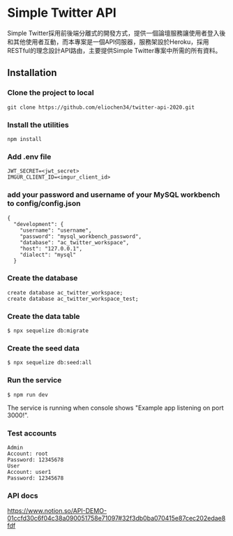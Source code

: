 # Simple Twitter API
Simple Twitter採用前後端分離式的開發方式，提供一個論壇服務讓使用者登入後和其他使用者互動，而本專案是一個API伺服器，服務架設於Heroku，採用RESTful的理念設計API路由，主要提供Simple Twitter專案中所需的所有資料。

## Installation
### Clone the project to local
```
git clone https://github.com/eliochen34/twitter-api-2020.git
```
### Install the utilities
```
npm install
```
### Add .env file
```
JWT_SECRET=<jwt_secret>
IMGUR_CLIENT_ID=<imgur_client_id>
```
### add your password and username of your MySQL workbench to config/config.json
```
{
  "development": {
    "username": "username",
    "password": "mysql_workbench_password",
    "database": "ac_twitter_workspace",
    "host": "127.0.0.1",
    "dialect": "mysql"
  }
```
### Create the database
```
create database ac_twitter_workspace;
create database ac_twitter_workspace_test;
```
### Create the data table
```
$ npx sequelize db:migrate
```
### Create the seed data
```
$ npx sequelize db:seed:all
```
### Run the service
```
$ npm run dev
```
The service is running when console shows "Example app listening on port 3000!".
### Test accounts
```
Admin
Account: root
Password: 12345678
User
Account: user1
Password: 12345678
```
### API docs
https://www.notion.so/API-DEMO-01ccfd30c6f04c38a090051758e71097#32f3db0ba070415e87cec202edae8fdf